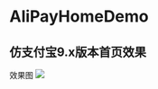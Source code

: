 # AliPayHomeDemo
## 仿支付宝9.x版本首页效果<br>
效果图 ![](https://github.com/shizhenyu/AliPayHomeDemo/blob/master/AliPayHomeDemo/Photos/result.gif)
